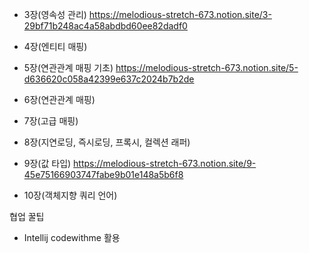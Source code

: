
- 3장(영속성 관리)
https://melodious-stretch-673.notion.site/3-29bf71b248ac4a58abdbd60ee82dadf0

- 4장(엔티티 매핑)

- 5장(연관관계 매핑 기초)
https://melodious-stretch-673.notion.site/5-d636620c058a42399e637c2024b7b2de

- 6장(연관관계 매핑)

- 7장(고급 매핑)

- 8장(지연로딩, 즉시로딩, 프록시, 컬렉션 래퍼)

- 9장(값 타입) 
https://melodious-stretch-673.notion.site/9-45e75166903747fabe9b01e148a5b6f8

- 10장(객체지향 쿼리 언어)



협업 꿀팁 
- Intellij codewithme 활용
